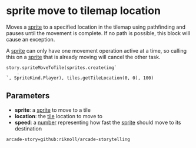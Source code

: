 # sprite move to tilemap location

Moves a [sprite](/types/sprite) to a specified location in the tilemap using pathfinding and pauses until the movement is complete. If no path is possible, this block will cause an exception.

A [sprite](/types/sprite) can only have one movement operation active at a time, so calling this on a [sprite](/types/sprite) that is already moving will cancel the other task.

```sig
story.spriteMoveToTile(sprites.create(img`
    .
`, SpriteKind.Player), tiles.getTileLocation(0, 0), 100)
```

## Parameters

* **sprite**: a [sprite](/types/sprite) to move to a tile
* **location**: the [tile](/types/tile) location to move to
* **speed**: a [number](/types/number) representing how fast the [sprite](/types/sprite) should move to its destination


```package
arcade-story=github:riknoll/arcade-storytelling
```